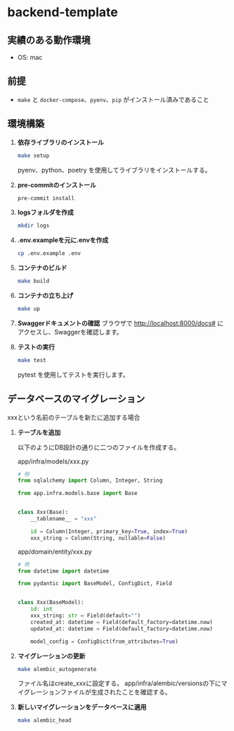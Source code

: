 # backend-template

## 実績のある動作環境

- OS: mac

## 前提

- `make` と `docker-compose`、`pyenv`、`pip` がインストール済みであること

## 環境構築

1. **依存ライブラリのインストール**

    ```bash
    make setup
    ```

    pyenv、python、poetry を使用してライブラリをインストールする。

2. **pre-commitのインストール**

    ```bash
    pre-commit install
    ```

3. **logsフォルダを作成**

    ```bash
    mkdir logs
    ```

4. **.env.exampleを元に.envを作成**

    ```bash
    cp .env.example .env
    ```

5. **コンテナのビルド**

    ```bash
    make build
    ```

6. **コンテナの立ち上げ**

    ```bash
    make up
    ```

7. **Swaggerドキュメントの確認**
    ブラウザで <http://localhost:8000/docs#> にアクセスし、Swaggerを確認します。

8. **テストの実行**

    ```bash
    make test
    ```

    pytest を使用してテストを実行します。

## データベースのマイグレーション
xxxという名前のテーブルを新たに追加する場合

1. **テーブルを追加**

    以下のようにDB設計の通りに二つのファイルを作成する。

    app/infra/models/xxx.py
    ```python
    # 例
    from sqlalchemy import Column, Integer, String

    from app.infra.models.base import Base


    class Xxx(Base):
        __tablename__ = "xxx"

        id = Column(Integer, primary_key=True, index=True)
        xxx_string = Column(String, nullable=False)
    ```

    app/domain/entity/xxx.py
    ```python
    # 例
    from datetime import datetime

    from pydantic import BaseModel, ConfigDict, Field


    class Xxx(BaseModel):
        id: int
        xxx_string: str = Field(default="")
        created_at: datetime = Field(default_factory=datetime.now)
        updated_at: datetime = Field(default_factory=datetime.now)

        model_config = ConfigDict(from_attributes=True)

    ```

2. **マイグレーションの更新**

    ```bash
    make alembic_autogenerate
    ```
    ファイル名はcreate_xxxに設定する。
    app/infra/alembic/versionsの下にマイグレーションファイルが生成されたことを確認する。

3. **新しいマイグレーションをデータベースに適用**

    ```bash
    make alembic_head
    ```

